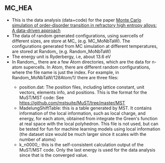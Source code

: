 ## MC_HEA
* This is the data analysis (data+code) for the paper [Monte Carlo simulation of order-disorder transition in refractory high entropy alloys: A data-driven approach](https://www.sciencedirect.com/science/article/abs/pii/S0927025620306261?via%3Dihub)
* The data of random generated configurations, using suercells of different sizes, are store at MC_<HEA> (e.g. MC_MoNbTaW). The configurations generated from MC simulation at different temperatures, are stored at Random_<HEA> (e.g. Random_MoNbTaW)
* The energy unit is Ryderbergy, i.e, about 13.6 eV
* In Random_<HEA>, there are a few <n>Atom directories, which are the data for n-atom supercells. In <n>Atom, there are different random configurations, where the file name is just the index. For example, in Random_MoNbTaW/128Atom/1/ there are three files: 
    * position.dat: The position files, including lattice constant, unit vectors, elements info, and positions. This is the format for the MuST/MST code: See https://github.com/mstsuite/MuST/tree/master/MST
    * MadelungShiftTable: this is a table generated by MST. It contains information of the local information, such as local charge, and energy, for each atom, obtained from integrate the Green's function at real space with the local polyhedron. This file is not used, but can be tested for fun for machine learning models using local information (the dataset size would be much larger since it scales with the number of atoms)
    * k_n0000_<HEA>: this is the self-consistent calculation output of the MuST/MST code. Only the last energy is used for the data analysis since that is the converged value.
